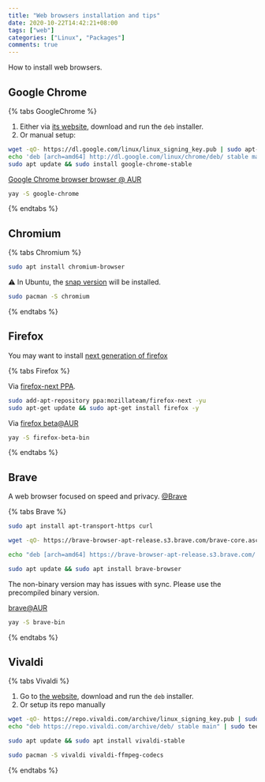 ```yaml
---
title: "Web browsers installation and tips"
date: 2020-10-22T14:42:21+08:00
tags: ["web"]
categories: ["Linux", "Packages"]
comments: true
---
```


How to install web browsers.

<!--more-->

## Google Chrome

{% tabs GoogleChrome %}
<!-- tab Ubuntu -->

1. Either via [its website](https://www.google.com/chrome/), download and run the `deb` installer.
2. Or manual setup:

```bash
wget -qO- https://dl.google.com/linux/linux_signing_key.pub | sudo apt-key add -
echo 'deb [arch=amd64] http://dl.google.com/linux/chrome/deb/ stable main' | sudo tee /etc/apt/sources.list.d/google-chrome.list
sudo apt update && sudo install google-chrome-stable
```

<!-- endtab -->

<!-- tab endeavour OS -->

[Google Chrome browser browser @ AUR](https://aur.archlinux.org/packages/google-chrome/)

```bash
yay -S google-chrome
```

<!-- endtab -->

{% endtabs %}

## Chromium

{% tabs Chromium %}
<!-- tab Ubuntu -->

```bash
sudo apt install chromium-browser
```

⚠️ In Ubuntu, the [snap version](https://snapcraft.io/chromium) will be installed.

<!-- endtab -->

<!-- tab endeavour OS -->

```bash
sudo pacman -S chromium
```

<!-- endtab -->

{% endtabs %}


## Firefox

You may want to install [next generation of firefox](https://www.mozilla.org/zh-TW/firefox/channel/desktop/)

{% tabs Firefox %}

<!-- tab Ubuntu -->

Via [firefox-next PPA](https://launchpad.net/~mozillateam/+archive/ubuntu/firefox-next).

```bash
sudo add-apt-repository ppa:mozillateam/firefox-next -yu
sudo apt-get update && sudo apt-get install firefox -y
```

<!-- endtab -->

<!-- tab endeavour OS -->

Via [firefox beta@AUR](https://aur.archlinux.org/packages/firefox-beta-bin/)

```bash
yay -S firefox-beta-bin
```

<!-- endtab -->

{% endtabs %}


## Brave

A web browser focused on speed and privacy. [@Brave](https://brave.com/)

{% tabs Brave %}
<!-- tab Ubuntu -->

```bash
sudo apt install apt-transport-https curl

wget -qO- https://brave-browser-apt-release.s3.brave.com/brave-core.asc | sudo tee /etc/apt/trusted.gpg.d/brave-core.asc

echo "deb [arch=amd64] https://brave-browser-apt-release.s3.brave.com/ stable main" | sudo tee /etc/apt/sources.list.d/brave-browser-release.list

sudo apt update && sudo apt install brave-browser
```

<!-- endtab -->

<!-- tab endeavour OS -->

The non-binary version may has issues with sync. Please use the precompiled binary version.

[brave@AUR](https://aur.archlinux.org/packages/brave-bin/)

```bash
yay -S brave-bin
```

<!-- endtab -->

{% endtabs %}

## Vivaldi

{% tabs Vivaldi %}
<!-- tab Ubuntu -->

1. Go to [the website](https://vivaldi.com/), download and run the `deb` installer.
2. Or setup its repo manually
```bash
wget -qO- https://repo.vivaldi.com/archive/linux_signing_key.pub | sudo apt-key add -
echo "deb https://repo.vivaldi.com/archive/deb/ stable main" | sudo tee /etc/apt/sources.list.d/vivaldi.list

sudo apt update && sudo apt install vivaldi-stable
```

<!-- endtab -->

<!-- tab endeavour OS -->

```bash
sudo pacman -S vivaldi vivaldi-ffmpeg-codecs
```

<!-- endtab -->

{% endtabs %}
